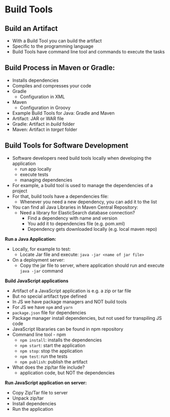 # Build Tools
## Build an Artifact
- With a Build Tool you can build the artifact
- Specific to the programming language
- Build Tools have command line tool and commands to execute the tasks

## Build Process in Maven or Gradle:
- Installs dependencies
- Compiles and compresses your code
- Gradle
  - Configuration in XML 
- Maven
  - Configuration in Groovy
- Example Build Tools for Java: Gradle and Maven
- Artifact: JAR or WAR file
- Gradle: Artifact in *build* folder
- Maven: Artifact in *target* folder

## Build Tools for Software Development
- Software developers need build tools locally when developing the application
  - run app locally
  - execute tests
  - managing dependencies
- For example, a build tool is used to manage the dependencies of a project
- For that, build tools have a dependencies file:
  - Whenever you need a new dependency, you can add it to the list
- You can find all Java Libraries in Maven Central Repository:
  - Need a library for ElasticSearch database connection?
    - Find a dependency with name and version
    - You add it to dependencies file (e.g. pom.xml)
    - Dependency gets downloaded locally (e.g. local maven repo)

**Run a Java Application:**
- Locally, for example to test:
  - Locate Jar file and execute: `java -jar <name of jar file>`
- On a deployment server:
  - Copy the jar file to server, where application should run and execute `java -jar` command

**Build JavaScript applications**
- Artifact of a JavaScript application is e.g. a zip or tar file
- But no special artifact type defined
- In JS we have package managers and NOT build tools
- For JS we have `npm` and `yarn`
- `package.json` file for dependencies
- Package manager install dependencies, but not used for transpiling JS code
- JavaScript libararies can be found in npm repository
- Command line tool - npm
  - `npm install`: installs the dependencies
  - `npm start`: start the application
  - `npm stop`: stop the application
  - `npm test`: run the tests
  - `npm publish`: publish the artifact
- What does the zip/tar file include?
  - application code, but NOT the dependencies

**Run JavaScript application on server:**
- Copy Zip/Tar file to server
- Unpack zip/tar
- Install dependencies
- Run the application
